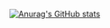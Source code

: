 [![Anurag's GitHub stats](https://github-readme-stats.vercel.app/api?username=DevNataneto&count_private=true)](https://github.com/DevNataneto/github-readme-stats)

